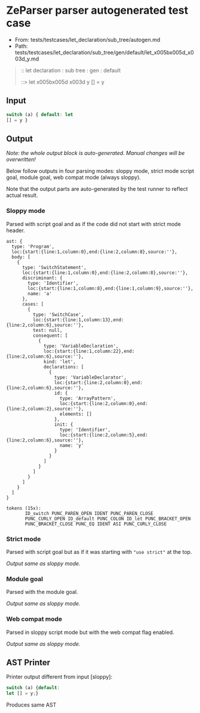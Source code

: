 # ZeParser parser autogenerated test case

- From: tests/testcases/let_declaration/sub_tree/autogen.md
- Path: tests/testcases/let_declaration/sub_tree/gen/default/let_x005bx005d_x003d_y.md

> :: let declaration : sub tree : gen : default
>
> ::> let x005bx005d x003d y
>          [] = y

## Input


`````js
switch (a) { default: let
[] = y }
`````

## Output

_Note: the whole output block is auto-generated. Manual changes will be overwritten!_

Below follow outputs in four parsing modes: sloppy mode, strict mode script goal, module goal, web compat mode (always sloppy).

Note that the output parts are auto-generated by the test runner to reflect actual result.

### Sloppy mode

Parsed with script goal and as if the code did not start with strict mode header.

`````
ast: {
  type: 'Program',
  loc:{start:{line:1,column:0},end:{line:2,column:8},source:''},
  body: [
    {
      type: 'SwitchStatement',
      loc:{start:{line:1,column:0},end:{line:2,column:8},source:''},
      discriminant: {
        type: 'Identifier',
        loc:{start:{line:1,column:8},end:{line:1,column:9},source:''},
        name: 'a'
      },
      cases: [
        {
          type: 'SwitchCase',
          loc:{start:{line:1,column:13},end:{line:2,column:6},source:''},
          test: null,
          consequent: [
            {
              type: 'VariableDeclaration',
              loc:{start:{line:1,column:22},end:{line:2,column:6},source:''},
              kind: 'let',
              declarations: [
                {
                  type: 'VariableDeclarator',
                  loc:{start:{line:2,column:0},end:{line:2,column:6},source:''},
                  id: {
                    type: 'ArrayPattern',
                    loc:{start:{line:2,column:0},end:{line:2,column:2},source:''},
                    elements: []
                  },
                  init: {
                    type: 'Identifier',
                    loc:{start:{line:2,column:5},end:{line:2,column:6},source:''},
                    name: 'y'
                  }
                }
              ]
            }
          ]
        }
      ]
    }
  ]
}

tokens (15x):
       ID_switch PUNC_PAREN_OPEN IDENT PUNC_PAREN_CLOSE
       PUNC_CURLY_OPEN ID_default PUNC_COLON ID_let PUNC_BRACKET_OPEN
       PUNC_BRACKET_CLOSE PUNC_EQ IDENT ASI PUNC_CURLY_CLOSE
`````

### Strict mode

Parsed with script goal but as if it was starting with `"use strict"` at the top.

_Output same as sloppy mode._

### Module goal

Parsed with the module goal.

_Output same as sloppy mode._

### Web compat mode

Parsed in sloppy script mode but with the web compat flag enabled.

_Output same as sloppy mode._

## AST Printer

Printer output different from input [sloppy]:

````js
switch (a) {default:
let [] = y;}
````

Produces same AST

